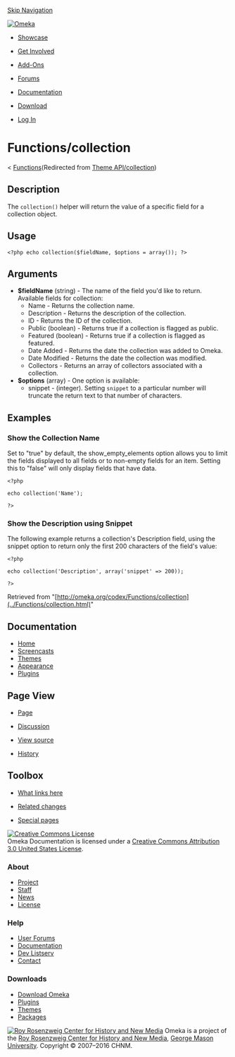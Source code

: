 <div id="wrap">

[Skip Navigation](collection.html#content)
<div id="header">

<div class="padding">

<span
id="logo">[![Omeka](http://omeka.org/ui/i/logo-horizontal-288px.gif)](../../index.html)</span>
<div id="search-form">

</div>

-   <div id="nav-showcase">

    </div>

    [Showcase](../../showcase.1.html)
-   <div id="nav-involved">

    </div>

    [Get Involved](../../index.html%3Fp=124.html)
-   <div id="nav-addons">

    </div>

    [Add-Ons](../../add-ons.1.html)
-   <div id="nav-forums">

    </div>

    [Forums](../../forums/topic/mysqli-stmt.bind-result.html)
-   <div id="nav-documentation">

    </div>

    [Documentation](http://omeka.org/codex/)
-   <div id="nav-download">

    </div>

    [Download](../../download.1.html)

</div>

</div>

<div id="content">

<div class="padding">

<div id="user-meta">

-   <div id="pt-login">

    </div>

    [Log
    In](http://omeka.org/c/index.php?title=Special:UserLogin&returnto=Theme%20API/collection)

</div>

Functions/collection
====================

<div id="contentSub">

<span class="subpages">&lt;
[Functions](../Functions.html "Functions")</span>(Redirected from [Theme
API/collection](http://omeka.org/c/index.php?title=Theme_API/collection&redirect=no "Theme API/collection"))

</div>

<div id="primary">

<span id="Description" class="mw-headline"> Description </span>
---------------------------------------------------------------

The `collection()` helper will return the value of a specific field for
a collection object.

<span id="Usage" class="mw-headline"> Usage </span>
---------------------------------------------------

<div class="mw-geshi mw-content-ltr" dir="ltr">

<div class="php source-php">

``` {.de1}
<?php echo collection($fieldName, $options = array()); ?>
```

</div>

</div>

<span id="Arguments" class="mw-headline"> Arguments </span>
-----------------------------------------------------------

-   **\$fieldName** (string) - The name of the field you'd like
    to return. Available fields for collection:
    -   Name - Returns the collection name.
    -   Description - Returns the description of the collection.
    -   ID - Returns the ID of the collection.
    -   Public (boolean) - Returns true if a collection is flagged
        as public.
    -   Featured (boolean) - Returns true if a collection is flagged
        as featured.
    -   Date Added - Returns the date the collection was added to Omeka.
    -   Date Modified - Returns the date the collection was modified.
    -   Collectors - Returns an array of collectors associated with
        a collection.
-   **\$options** (array) - One option is available:
    -   snippet - (integer). Setting `snippet` to a particular number
        will truncate the return text to that number of characters.

<span id="Examples" class="mw-headline"> Examples </span>
---------------------------------------------------------

### <span id="Show_the_Collection_Name" class="mw-headline"> Show the Collection Name </span>

Set to "true" by default, the show\_empty\_elements option allows you to
limit the fields displayed to all fields or to non-empty fields for an
item. Setting this to "false" will only display fields that have data.

<div class="mw-geshi mw-content-ltr" dir="ltr">

<div class="php source-php">

``` {.de1}
<?php 
 
echo collection('Name'); 
 
?>
```

</div>

</div>

### <span id="Show_the_Description_using_Snippet" class="mw-headline"> Show the Description using Snippet </span>

The following example returns a collection's Description field, using
the snippet option to return only the first 200 characters of the
field's value:

<div class="mw-geshi mw-content-ltr" dir="ltr">

<div class="php source-php">

``` {.de1}
<?php 
 
echo collection('Description', array('snippet' => 200)); 
 
?>
```

</div>

</div>

<div class="printfooter">

Retrieved from
"[http://omeka.org/codex/Functions/collection](../Functions/collection.html)"

</div>

<div id="catlinks" class="catlinks catlinks-allhidden">

</div>

</div>

<div id="secondary">

<div class="portlet">

Documentation
-------------

-   [Home](http://omeka.org/codex/)
-   [Screencasts](http://omeka.org/codex/Screencasts)
-   [Themes](http://omeka.org/codex/Managing_Themes_2.0)
-   [Appearance](http://omeka.org/codex/Managing_Appearance_2.0)
-   [Plugins](http://omeka.org/codex/Plugins2.0)

</div>

<div class="portlet">

Page View
---------

-   <div id="nav-page">

    </div>

    [Page](../Functions/collection.html)
-   <div id="nav-discussion">

    </div>

    [Discussion](http://omeka.org/c/index.php?title=Talk:Functions/collection&action=edit&redlink=1)
-   <div id="nav-view_source">

    </div>

    [View
    source](http://omeka.org/c/index.php?title=Functions/collection&action=edit)
-   <div id="nav-history">

    </div>

    [History](http://omeka.org/c/index.php?title=Functions/collection&action=history)

</div>

<div id="wiki-toolbox" class="portlet">

Toolbox
-------

-   <div id="t-whatlinkshere">

    </div>

    [What links
    here](../Special:WhatLinksHere/Functions/collection.html)
-   <div id="t-recentchangeslinked">

    </div>

    [Related
    changes](../Special:RecentChangesLinked/Functions/collection.html)
-   <div id="t-specialpages">

    </div>

    [Special pages](http://omeka.org/codex/Special:SpecialPages)

</div>

[![Creative Commons
License](https://i.creativecommons.org/l/by/3.0/us/88x31.png)](http://creativecommons.org/licenses/by/3.0/us/)\
Omeka Documentation is licensed under a [Creative Commons Attribution
3.0 United States
License](http://creativecommons.org/licenses/by/3.0/us/).

</div>

</div>

</div>

<div id="footer">

<div class="padding">

<div id="sitemap">

<div class="section">

### About

-   [Project](../../index.html%3Fp=2.html)
-   [Staff](../../index.html%3Fp=3.html)
-   [News](../../blog.1.html)
-   [License](http://www.gnu.org/copyleft/gpl.html)

</div>

<div class="section">

### Help

-   [User Forums](../../forums/topic/mysqli-stmt.bind-result.html)
-   [Documentation](http://omeka.org/codex/)
-   [Dev Listserv](http://groups.google.com/group/omeka-dev)
-   [Contact](http://omeka.org/contact/)

</div>

<div class="section">

### Downloads

-   [Download Omeka](../../download.1.html)
-   [Plugins](../../plugins.html)
-   [Themes](../../download/themes/index.html)
-   [Packages](../../index.html%3Fp=222.html)

</div>

</div>

<div id="chnm-meta">

<span id="chnm-logo">[![Roy Rosenzweig Center for History and New
Media](http://omeka.org/ui/i/rrchnm-logo-regular.gif)](http://chnm.gmu.edu)</span>
Omeka is a project of the [Roy Rosenzweig Center for History and New
Media](http://chnm.gmu.edu), [George Mason
University](http://www.gmu.edu). Copyright © 2007–2016 CHNM.

</div>

</div>

</div>

</div>
